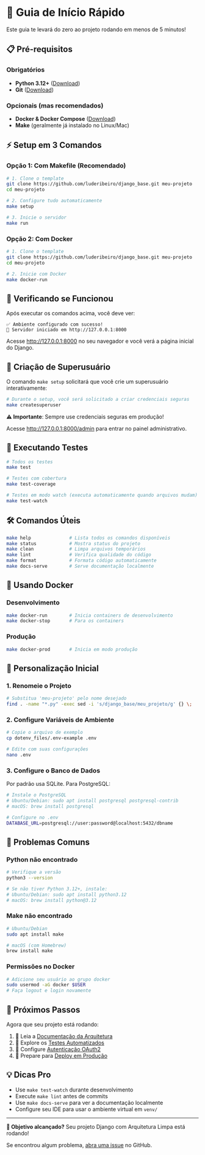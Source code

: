 # 🚀 Guia de Início Rápido

Este guia te levará do zero ao projeto rodando em menos de 5 minutos!

## 📋 Pré-requisitos

### Obrigatórios
- **Python 3.12+** ([Download](https://python.org/downloads/))
- **Git** ([Download](https://git-scm.com/downloads))

### Opcionais (mas recomendados)
- **Docker & Docker Compose** ([Download](https://docker.com/get-started))
- **Make** (geralmente já instalado no Linux/Mac)

## ⚡ Setup em 3 Comandos

### Opção 1: Com Makefile (Recomendado)

```bash
# 1. Clone o template
git clone https://github.com/luderibeiro/django_base.git meu-projeto
cd meu-projeto

# 2. Configure tudo automaticamente
make setup

# 3. Inicie o servidor
make run
```

### Opção 2: Com Docker

```bash
# 1. Clone o template
git clone https://github.com/luderibeiro/django_base.git meu-projeto
cd meu-projeto

# 2. Inicie com Docker
make docker-run
```

## 🎯 Verificando se Funcionou

Após executar os comandos acima, você deve ver:

```
✅ Ambiente configurado com sucesso!
🚀 Servidor iniciado em http://127.0.0.1:8000
```

Acesse http://127.0.0.1:8000 no seu navegador e você verá a página inicial do Django.

## 🔐 Criação de Superusuário

O comando `make setup` solicitará que você crie um superusuário interativamente:

```bash
# Durante o setup, você será solicitado a criar credenciais seguras
make createsuperuser
```

**⚠️ Importante**: Sempre use credenciais seguras em produção!

Acesse http://127.0.0.1:8000/admin para entrar no painel administrativo.

## 🧪 Executando Testes

```bash
# Todos os testes
make test

# Testes com cobertura
make test-coverage

# Testes em modo watch (executa automaticamente quando arquivos mudam)
make test-watch
```

## 🛠️ Comandos Úteis

```bash
make help              # Lista todos os comandos disponíveis
make status            # Mostra status do projeto
make clean             # Limpa arquivos temporários
make lint              # Verifica qualidade do código
make format            # Formata código automaticamente
make docs-serve        # Serve documentação localmente
```

## 🐳 Usando Docker

### Desenvolvimento
```bash
make docker-run        # Inicia containers de desenvolvimento
make docker-stop       # Para os containers
```

### Produção
```bash
make docker-prod       # Inicia em modo produção
```

## 🔧 Personalização Inicial

### 1. Renomeie o Projeto

```bash
# Substitua 'meu-projeto' pelo nome desejado
find . -name "*.py" -exec sed -i 's/django_base/meu_projeto/g' {} \;
```

### 2. Configure Variáveis de Ambiente

```bash
# Copie o arquivo de exemplo
cp dotenv_files/.env-example .env

# Edite com suas configurações
nano .env
```

### 3. Configure o Banco de Dados

Por padrão usa SQLite. Para PostgreSQL:

```bash
# Instale o PostgreSQL
# Ubuntu/Debian: sudo apt install postgresql postgresql-contrib
# macOS: brew install postgresql

# Configure no .env
DATABASE_URL=postgresql://user:password@localhost:5432/dbname
```

## 🚨 Problemas Comuns

### Python não encontrado
```bash
# Verifique a versão
python3 --version

# Se não tiver Python 3.12+, instale:
# Ubuntu/Debian: sudo apt install python3.12
# macOS: brew install python@3.12
```

### Make não encontrado
```bash
# Ubuntu/Debian
sudo apt install make

# macOS (com Homebrew)
brew install make
```

### Permissões no Docker
```bash
# Adicione seu usuário ao grupo docker
sudo usermod -aG docker $USER
# Faça logout e login novamente
```

## 🎉 Próximos Passos

Agora que seu projeto está rodando:

1. 📖 Leia a [Documentação da Arquitetura](../architecture/overview.md)
2. 🧪 Explore os [Testes Automatizados](../development/automated-testing.md)
3. 🔐 Configure [Autenticação OAuth2](../development/oauth2-implementation.md)
4. 🚀 Prepare para [Deploy em Produção](production-setup.md)

## 💡 Dicas Pro

- Use `make test-watch` durante desenvolvimento
- Execute `make lint` antes de commits
- Use `make docs-serve` para ver a documentação localmente
- Configure seu IDE para usar o ambiente virtual em `venv/`

---

**🎯 Objetivo alcançado?** Seu projeto Django com Arquitetura Limpa está rodando! 

Se encontrou algum problema, [abra uma issue](https://github.com/luderibeiro/django_base/issues) no GitHub.
